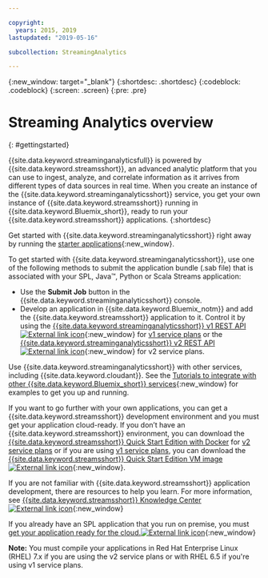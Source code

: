 ```yaml
---

copyright:
  years: 2015, 2019
lastupdated: "2019-05-16"

subcollection: StreamingAnalytics

---
```


<!-- Attribute definitions -->
{:new_window: target="_blank"}
{:shortdesc: .shortdesc}
{:codeblock: .codeblock}
{:screen: .screen}
{:pre: .pre}


# Streaming Analytics overview
{: #gettingstarted}

{{site.data.keyword.streaminganalyticsfull}} is powered by {{site.data.keyword.streamsshort}}, an advanced analytic platform that you can use to ingest, analyze, and correlate information as it arrives from different types of data sources in real time. When you create an instance of the {{site.data.keyword.streaminganalyticsshort}} service, you get your own instance of {{site.data.keyword.streamsshort}} running in {{site.data.keyword.Bluemix_short}}, ready to run your {{site.data.keyword.streamsshort}} applications.
{:shortdesc}

Get started with {{site.data.keyword.streaminganalyticsshort}} right away by running the [starter applications](/docs/services/StreamingAnalytics?topic=StreamingAnalytics-starterapps_deploy){:new_window}.

To get started with {{site.data.keyword.streaminganalyticsshort}}, use one of the following methods to submit the application bundle (.sab file) that is associated with your SPL, Java™, Python or Scala Streams application:
* Use the **Submit Job** button in the {{site.data.keyword.streaminganalyticsshort}} console.
* Develop an application in {{site.data.keyword.Bluemix_notm}} and add the {{site.data.keyword.streamsshort}} application to it. Control it by using the [{{site.data.keyword.streaminganalyticsshort}} v1 REST API ![External link icon](../../icons/launch-glyph.svg "External link icon")](https://{DomainName}/apidocs/streaming-analytics-v1){:new_window} for [v1 service plans](/docs/services/StreamingAnalytics?topic=StreamingAnalytics-service_plans#service_plans) or the [{{site.data.keyword.streaminganalyticsshort}} v2 REST API ![External link icon](../../icons/launch-glyph.svg "External link icon")](https://{DomainName}/apidocs/streaming-analytics-v2){:new_window} for v2 service plans.

Use {{site.data.keyword.streaminganalyticsshort}} with other services, including {{site.data.keyword.cloudant}}. See the [Tutorials to integrate with other {{site.data.keyword.Bluemix_short}} services](/docs/services/StreamingAnalytics?topic=StreamingAnalytics-tutorials){:new_window} for examples to get you up and running.

If you want to go further with your own applications, you can get a {{site.data.keyword.streamsshort}} development environment and you must get your application cloud-ready. If you don’t have an {{site.data.keyword.streamsshort}} environment, you can download the [{{site.data.keyword.streamsshort}} Quick Start Edition with Docker](https://www-01.ibm.com/marketing/iwm/iwm/web/preLogin.do?source=swg-ibmistvi) for [v2 service plans](/docs/services/StreamingAnalytics?topic=StreamingAnalytics-service_plans#service_plans) or if you are using [v1 service plans](/docs/services/StreamingAnalytics?topic=StreamingAnalytics-service_plans#service_plans), you can download the [{{site.data.keyword.streamsshort}} Quick Start Edition VM image ![External link icon](../../icons/launch-glyph.svg "External link icon")](http://ibmstreams.github.io/streamsx.documentation/docs/4.3/qse-intro/){:new_window}.

If you are not familiar with {{site.data.keyword.streamsshort}} application development, there are resources to help you learn. For more information, see [{{site.data.keyword.streamsshort}} Knowledge Center ![External link icon](../../icons/launch-glyph.svg "External link icon")](https://www.ibm.com/support/knowledgecenter/en/SSCRJU_4.3.0/com.ibm.streams.welcome.doc/doc/kc-homepage.html){:new_window}

If you already have an SPL application that you run on premise, you must [get your application ready for the cloud.![External link icon](../../icons/launch-glyph.svg "External link icon")](https://developer.ibm.com/streamsdev/docs/getting-spl-application-ready-cloud/){:new_window}

**Note:** You must compile your applications in Red Hat Enterprise Linux (RHEL) 7.x if you are using the v2 service plans or with RHEL 6.5 if you're using v1 service plans.
